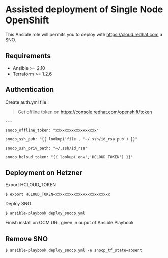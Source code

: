 # Assisted deployment of Single Node OpenShift

This Ansible role will permits you to deploy with https://cloud.redhat.com a SNO.

## Requirements

- Ansible >= 2.10
- Terraform >= 1.2.6

## Authentication

Create auth.yml file :

> Get offline token on https://console.redhat.com/openshift/token

```
---

snocp_offline_token: "xxxxxxxxxxxxxxxxxx"

snocp_ssh_pub: "{{ lookup('file', '~/.ssh/id_rsa.pub') }}"

snocp_ssh_priv_path: "~/.ssh/id_rsa"

snocp_hcloud_token: "{{ lookup('env','HCLOUD_TOKEN') }}"

```

## Deployment on Hetzner

Export HCLOUD_TOKEN

```shell
$ export HCLOUD_TOKEN=xxxxxxxxxxxxxxxxxxxxxxxx
```

Deploy SNO

```shell
$ ansible-playbook deploy_snocp.yml
```

Finish install on OCM URL given in ouput of Ansible Playbook

## Remove SNO

```shell
$ ansible-playbook deploy_snocp.yml -e snocp_tf_state=absent
```
